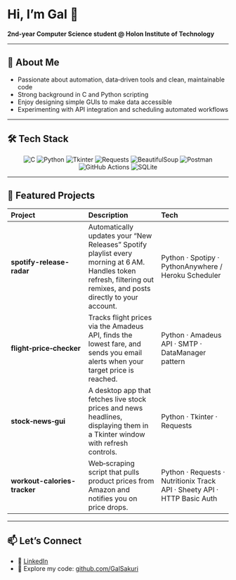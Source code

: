 # Hi, I’m Gal 👋

**2nd‑year Computer Science student @ Holon Institute of Technology**

---

## 🚀 About Me

- Passionate about automation, data‑driven tools and clean, maintainable code  
- Strong background in C and Python scripting  
- Enjoy designing simple GUIs to make data accessible
- Experimenting with API integration and scheduling automated workflows

---

## 🛠️ Tech Stack


<p align="center">
  <img src="https://img.shields.io/badge/C-00599C?logo=c&logoColor=white" alt="C" />
  <img src="https://img.shields.io/badge/Python-3776AB?logo=python&logoColor=white" alt="Python" />
  <img src="https://img.shields.io/badge/Tkinter-FF6F00?logo=python&logoColor=white" alt="Tkinter" />
  <img src="https://img.shields.io/badge/Requests-478778?logo=python&logoColor=white" alt="Requests" />
  <img src="https://img.shields.io/badge/BeautifulSoup-9F2B68?logo=python&logoColor=white" alt="BeautifulSoup" />
  <img src="https://img.shields.io/badge/Postman-FF6C37?logo=postman&logoColor=white" alt="Postman" />
  <img src="https://img.shields.io/badge/GitHub%20Actions-2088FF?logo=githubactions&logoColor=white" alt="GitHub Actions" />
  <img src="https://img.shields.io/badge/SQLite-003B57?logo=sqlite&logoColor=white" alt="SQLite" />
</p>

---

## 🔭 Featured Projects

| Project | Description | Tech |
|:---|:---|:---|
| **spotify-release-radar** | Automatically updates your “New Releases” Spotify playlist every morning at 6 AM. Handles token refresh, filtering out remixes, and posts directly to your account. | Python · Spotipy · PythonAnywhere / Heroku Scheduler |
| **flight‑price‑checker** | Tracks flight prices via the Amadeus API, finds the lowest fare, and sends you email alerts when your target price is reached. | Python · Amadeus API · SMTP · DataManager pattern |
| **stock‑news‑gui** | A desktop app that fetches live stock prices and news headlines, displaying them in a Tkinter window with refresh controls. | Python · Tkinter · Requests |
| **workout-calories-tracker** | Web‑scraping script that pulls product prices from Amazon and notifies you on price drops. | Python · Requests · Nutritionix Track API · Sheety API · HTTP Basic Auth |

---

## 📫 Let’s Connect

- 🔗 [LinkedIn](https://www.linkedin.com/in/gal-sakuri/)  
- 📂 Explore my code: [github.com/GalSakuri](https://github.com/GalSakuri)  
